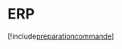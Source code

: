 # ERP

[!include[preparationcommande](erp.preparationcommande.autogen.md)]

































































































